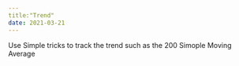 ```yaml
---
title:"Trend"
date: 2021-03-21
---
```


Use Simple tricks to track the trend such as the 200 Simople Moving Average
